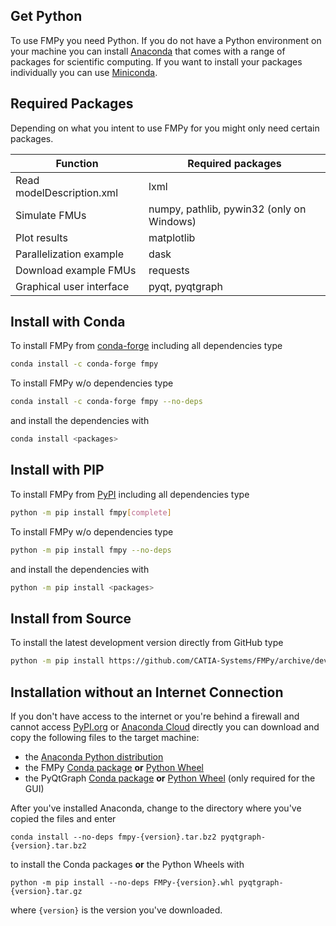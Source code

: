 ## Get Python

To use FMPy you need Python. If you do not have a Python environment on your machine you can install
[Anaconda](https://www.anaconda.com/download/) that comes with a range of packages for scientific computing. If you want
to install your packages individually you can use [Miniconda](https://conda.io/miniconda.html).

## Required Packages

Depending on what you intent to use FMPy for you might only need certain packages.

| Function                  | Required packages                         |
|---------------------------|-------------------------------------------|
| Read modelDescription.xml | lxml                                      |
| Simulate FMUs             | numpy, pathlib, pywin32 (only on Windows) |
| Plot results              | matplotlib                                |
| Parallelization example   | dask                                      |
| Download example FMUs     | requests                                  |
| Graphical user interface  | pyqt, pyqtgraph                           |


## Install with Conda

To install FMPy from [conda-forge](https://conda-forge.org/) including all dependencies type

```bash
conda install -c conda-forge fmpy
```

To install FMPy w/o dependencies type

```bash
conda install -c conda-forge fmpy --no-deps
```

and install the dependencies with

```bash
conda install <packages>
```


## Install with PIP

To install FMPy from [PyPI](https://pypi.python.org/pypi) including all dependencies type

```bash
python -m pip install fmpy[complete]
```

To install FMPy w/o dependencies type

```bash
python -m pip install fmpy --no-deps
```

and install the dependencies with

```bash
python -m pip install <packages>
```


## Install from Source

To install the latest development version directly from GitHub type

```bash
python -m pip install https://github.com/CATIA-Systems/FMPy/archive/develop.zip
```


## Installation without an Internet Connection

If you don't have access to the internet or you're behind a firewall and cannot access [PyPI.org](https://pypi.org/) or [Anaconda Cloud](https://anaconda.org/) directly you can download and copy the following files to the target machine:

- the [Anaconda Python distribution](https://www.anaconda.com/download/)
- the FMPy [Conda package](https://anaconda.org/conda-forge/fmpy/files) **or** [Python Wheel](https://pypi.org/project/fmpy/#files)
- the PyQtGraph [Conda package](https://anaconda.org/anaconda/pyqtgraph/files) **or** [Python Wheel](https://pypi.org/project/pyqtgraph/#files) (only required for the GUI)

After you've installed Anaconda, change to the directory where you've copied the files and enter

```
conda install --no-deps fmpy-{version}.tar.bz2 pyqtgraph-{version}.tar.bz2
```

to install the Conda packages **or** the Python Wheels with

```
python -m pip install --no-deps FMPy-{version}.whl pyqtgraph-{version}.tar.gz
```

where `{version}` is the version you've downloaded.
